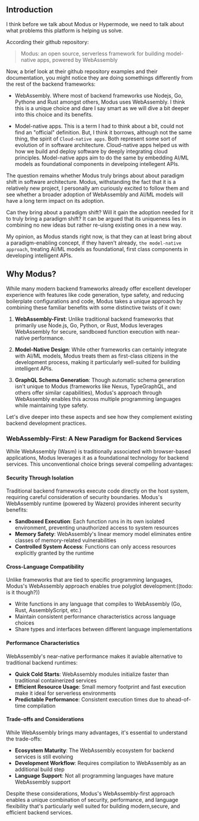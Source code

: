 ## Introduction

I think before we talk about Modus or Hypermode, we need to talk about what problems this platform is helping us solve.

According their github repository:

> Modus: an open source, serverless framework for building model-native apps, powered by WebAssembly

Now, a brief look at their github repository examples and their documentation, you might notice they are doing somethings differently from the rest of the backend frameworks:

- WebAssembly. Where most of backend frameworks use Nodejs, Go, Pythone and Rust amongst others, Modus uses WebAssembly. I think this is a unique choice and dare I say smart as we will dive a bit deeper into this choice and its benefits.

- Model-native apps. This is a term I had to think about a bit, could not find an "official" definition. But, I think it borrows, although not the same thing, the spirit of `Cloud-native apps`. Both represent some sort of evolution of in software architecture. Cloud-native apps helped us with how we build and deploy software by deeply integrating cloud principles. Model-native apps aim to do the same by embedding AI/ML models as foundational components in develpoing intellegent APIs.

The question remains whether Modus truly brings about about paradigm shift in software architecture. Modus, withstanding the fact that it is a relatively new project, I personally am curiously excited to follow them and see whether a broader adoption of WebAssembly and AI/ML models will have a long term impact on its adoption.

Can they bring about a paradigm shift? Will it gain the adoption needed for it to truly bring a paradigm shift? It can be argued that its uniqueness lies in combining no new ideas but rather re-uisng existing ones in a new way.

My opinion, as Modus stands right now, is that they can at least bring about a paradigm-enabling concept, if they haven't already, `the model-native approach`, treating AI/ML models as foundational, first class components in developing intelligent APIs.

## Why Modus?

While many modern backend frameworks already offer excellent developer experience with features like code generation, type safety, and reducing boilerplate configurations and code, Modus takes a unique approach by combining these familiar benefits with some distinctive twists of it own:

1. **WebAssembly-First**: Unlike traditional backend frameworks that primarily use Node.js, Go, Python, or Rust, Modus leverages WebAssembly for secure, sandboxed function execution with near-native performance.

2. **Model-Native Design**: While other frameworks can certainly integrate with AI/ML models, Modus treats them as first-class citizens in the development process, making it particularly well-suited for building intelligent APIs.

3. **GraphQL Schema Generation**: Though automatic schema generation isn't unique to Modus (frameworks like Nexus, TypeGraphQL, and others offer similar capabilities), Modus's approach through WebAssembly enables this across multiple programming languages while maintaining type safety.

Let's dive deeper into these aspects and see how they complement existing backend development practices.

### WebAssembly-First: A New Paradigm for Backend Services

While WebAssembly (Wasm) is traditionally associated with browser-based applications, Modus leverages it as a foundational technology for backend services. This unconventional choice brings several compelling advantages:

#### Security Through Isolation

Traditional backend frameworks execute code directly on the host system, requiring careful consideration of security boundaries. Modus's WebAssembly runtime (powered by Wazero) provides inherent security benefits:

- **Sandboxed Execution**: Each function runs in its own isolated environment, preventing unauthorized access to system resources
- **Memory Safety**: WebAssembly's linear memory model eliminates entire classes of memory-related vulnerabilities
- **Controlled System Access**: Functions can only access resources explicitly granted by the runtime

#### Cross-Language Compatibility

Unlike frameworks that are tied to specific programming languages, Modus's WebAssembly approach enables true polyglot development:((todo: is it though?))

- Write functions in any language that compiles to WebAssembly (Go, Rust, AssemblyScript, etc.)
- Maintain consistent performance characteristics across language choices
- Share types and interfaces between different language implementations

#### Performance Characteristics

WebAssembly's near-native performance makes it aviable alternative to traditional backend runtimes:

- **Quick Cold Starts**: WebAssembly modules initialize faster than traditional containerized services
- **Efficient Resource Usage**: Small memory footprint and fast execution make it ideal for serverless environments
- **Predictable Performance**: Consistent execution times due to ahead-of-time compilation

#### Trade-offs and Considerations

While WebAssembly brings many advantages, it's essential to understand the trade-offs:

- **Ecosystem Maturity**: The WebAssembly ecosystem for backend services is still evolving
- **Development Workflow**: Requires compilation to WebAssembly as an additional build step
- **Language Support**: Not all programming languages have mature WebAssembly support

Despite these considerations, Modus's WebAssembly-first approach enables a unique combination of security, performance, and language flexibility that's particularly well suited for building modern,secure, and efficient backend services.


<!-- - What is Hypermode?


### Intelligent API, what does that mean?

### GraphQL-first API

### Under the hood

#### Go GraphQL tools

- WunderGraph

#### AssemblyScript?

- Bad stuff about AssemblyScript
- Good stuff about AssemblyScript
  - Modus does not use it for the Web Browser
  - Type safety
  - Performance
  - WebAssembly
  -

#### Building blocks

- Modus is a microservice architecture
-

#### Architecture

- Modus is a microservice architecture
-

## Demo

- manifest.json
-
